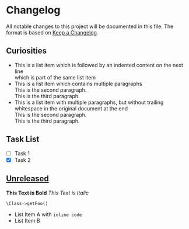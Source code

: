 # Changelog

All notable changes to this project will be documented in this file.
The format is based on [Keep a Changelog](https://keepachangelog.com/en/1.0.0/).

## Curiosities

- This is a list item which is followed by an indented content on the next line   
  which is part of the same list item
- This is a list item which contains multiple paragraphs   
  This is the second paragraph.   
  This is the third paragraph.
- This is a list item with multiple paragraphs, but without trailing whitespace in the original document at the end   
  This is the second paragraph.   
  This is the third paragraph.

## Task List

- [ ] Task 1
- [x] Task 2

## [Unreleased](https://github.com/olivierlacan/keep-a-changelog/compare/v1.0.0...HEAD)

**This Text is Bold**
*This Text is Italic*

`\Class->getFoo()`

- List Item A with `inline code`
- List Item B

